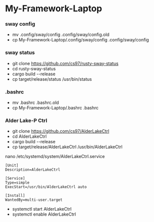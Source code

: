 # My-Framework-Laptop

### sway config
* mv .config/sway/config .config/sway/config.old
* cp My-Framework-Laptop/.config/sway/config .config/sway/config

### sway status
* git clone https://github.com/cs97/rusty-sway-status
* cd rusty-sway-status
* cargo build --release
* cp target/release/status /usr/bin/status

### .bashrc
* mv .bashrc .bashrc.old
* cp My-Framework-Laptop/.bashrc .bashrc

### Alder Lake-P Ctrl
* git clone https://github.com/cs97/AlderLakeCtrl
* cd AlderLakeCtrl
* cargo build --release
* cp target/release/AlderLakeCtrl /usr/bin/AlderLakeCtrl

nano /etc/systemd/system/AlderLakeCtrl.service
```
[Unit]
Description=AlderLakeCtrl

[Service]
Type=simple
ExecStart=/usr/bin/AlderLakeCtrl auto

[Install]
WantedBy=multi-user.target
```
* systemctl start AlderLakeCtrl
* systemctl enable AlderLakeCtrl




